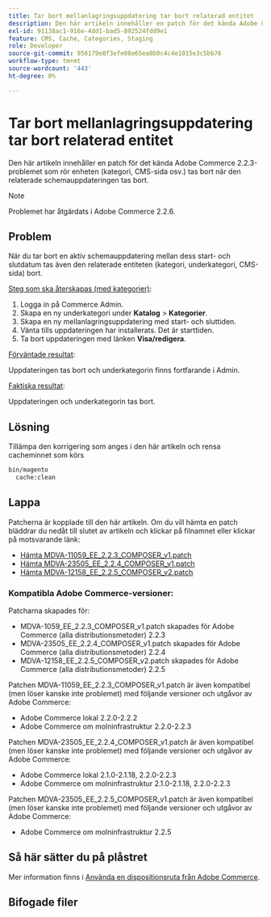 ```yaml
---
title: Tar bort mellanlagringsuppdatering tar bort relaterad entitet
description: Den här artikeln innehåller en patch för det kända Adobe Commerce 2.2.3-problemet som rör enheten (kategori, CMS-sida osv.) tas bort när den relaterade schemauppdateringen tas bort.
exl-id: 91138ac1-916e-4dd1-bad5-892524fdd9e1
feature: CMS, Cache, Categories, Staging
role: Developer
source-git-commit: 958179e0f3efe08e65ea8b0c4c4e1015e3c5bb76
workflow-type: tm+mt
source-wordcount: '443'
ht-degree: 0%

---
```


# Tar bort mellanlagringsuppdatering tar bort relaterad entitet

Den här artikeln innehåller en patch för det kända Adobe Commerce 2.2.3-problemet som rör enheten (kategori, CMS-sida osv.) tas bort när den relaterade schemauppdateringen tas bort.

>[!NOTE]
>
>Problemet har åtgärdats i Adobe Commerce 2.2.6.

## Problem

När du tar bort en aktiv schemauppdatering mellan dess start- och slutdatum tas även den relaterade entiteten (kategori, underkategori, CMS-sida) bort.

<u>Steg som ska återskapas (med kategorier)</u>:

1. Logga in på Commerce Admin.
1. Skapa en ny underkategori under **Katalog** > **Kategorier**.
1. Skapa en ny mellanlagringsuppdatering med start- och sluttiden.
1. Vänta tills uppdateringen har installerats. Det är starttiden.
1. Ta bort uppdateringen med länken **Visa/redigera**.

<u>Förväntade resultat</u>:

Uppdateringen tas bort och underkategorin finns fortfarande i Admin.

<u>Faktiska resultat</u>:

Uppdateringen och underkategorin tas bort.

## Lösning

Tillämpa den korrigering som anges i den här artikeln och rensa cacheminnet som körs

```bash
bin/magento
  cache:clean
```

## Lappa

Patcherna är kopplade till den här artikeln. Om du vill hämta en patch bläddrar du nedåt till slutet av artikeln och klickar på filnamnet eller klickar på motsvarande länk:

* [Hämta MDVA-11059\_EE\_2.2.3\_COMPOSER\_v1.patch](assets/MDVA-11059_EE_2.2.3_COMPOSER_v1.patch.zip)
* [Hämta MDVA-23505\_EE\_2.2.4\_COMPOSER\_v1.patch](assets/MDVA-23505_EE_2.2.4_COMPOSER_v1.patch.zip)
* [Hämta MDVA-12158\_EE\_2.2.5\_COMPOSER\_v2.patch](assets/MDVA-12158_EE_2.2.5_COMPOSER_v2.patch.zip)

### Kompatibla Adobe Commerce-versioner:

Patcharna skapades för:

* MDVA-1059\_EE\_2.2.3\_COMPOSER\_v1.patch skapades för Adobe Commerce (alla distributionsmetoder) 2.2.3
* MDVA-23505\_EE\_2.2.4\_COMPOSER\_v1.patch skapades för Adobe Commerce (alla distributionsmetoder) 2.2.4
* MDVA-12158\_EE\_2.2.5\_COMPOSER\_v2.patch skapades för Adobe Commerce (alla distributionsmetoder) 2.2.5

Patchen MDVA-11059\_EE\_2.2.3\_COMPOSER\_v1.patch är även kompatibel (men löser kanske inte problemet) med följande versioner och utgåvor av Adobe Commerce:

* Adobe Commerce lokal 2.2.0-2.2.2
* Adobe Commerce om molninfrastruktur 2.2.0-2.2.3

Patchen MDVA-23505\_EE\_2.2.4\_COMPOSER\_v1.patch är även kompatibel (men löser kanske inte problemet) med följande versioner och utgåvor av Adobe Commerce:

* Adobe Commerce lokal 2.1.0-2.1.18, 2.2.0-2.2.3
* Adobe Commerce om molninfrastruktur 2.1.0-2.1.18, 2.2.0-2.2.3

Patchen MDVA-23505\_EE\_2.2.5\_COMPOSER\_v1.patch är även kompatibel (men löser kanske inte problemet) med följande versioner och utgåvor av Adobe Commerce:

* Adobe Commerce om molninfrastruktur 2.2.5

## Så här sätter du på plåstret

Mer information finns i [Använda en dispositionsruta från Adobe Commerce](/help/how-to/general/how-to-apply-a-composer-patch-provided-by-magento.md).

## Bifogade filer
